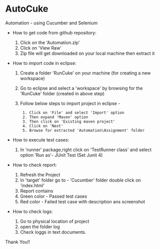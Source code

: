 # AutoCuke
Automation - using Cucumber and Selenium

* How to get code from github repository:
   1. Click on the 'Automation.zip'
   2. Click on 'View Raw'
   3. Zip file will get downloaded on your local machine then extract it

* How to import code in eclipse:
   1. Create a folder 'RunCuke' on your machine (for creating a new workspace)
   2. Go to eclipse and select a 'workspace' by browsing for the 'RunCuke' folder (created in above step)
   3. Follow below steps to import project in eclipse -
   
           1. Click on 'File' and select 'Import' option 
           2. Then expand 'Maven' option 
           3. Then click on 'Existing maven project'
           4. Click on 'Next'
           5. Browse for extracted 'Automation\Assignment' folder

* How to execute test cases:
   1. In 'runner' package,right click on 'TestRunner class' and select option 'Run as'- JUnit Test (Set Junit 4)

* How to check report:
   1. Refresh the Project
   2. In 'target' folder go to - 'Cucumber' folder double click on 'index.html' 
   3. Report contains 
   4. Green color - Passed test cases
   5. Red color - Failed test case with description ans screenshot

* How to check logs:
   1. Go to physical location of project
   2. open the folder log
   3. Check loggs in text documents.

Thank You!!


